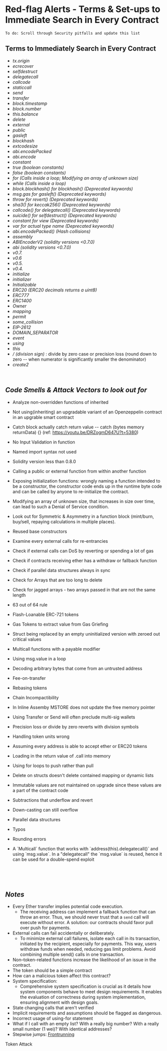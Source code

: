 # Red-flag Alerts - Terms & Set-ups to Immediate Search in Every Contract

`To do: Scroll through Security pitfalls and update this list`

## Terms to Immediately Search in Every Contract

- *tx.origin*
- *ecrecover*
- *selfdestruct*
- *delegatecall*
- *callcode*
- *staticcall*
- *send*
- *transfer*
- *block.timestamp*
- *block.number*
- *this.balance*
- *delete*
- *external*
- *public*
- *gasleft*
- *blockhash*
- *extcodesize*
- *abi.encodePacked*
- *abi.encode*
- *constant*
- *true (boolean constants)*
- *false (boolean constants)*
- *for (Calls inside a loop; Modifying an array of unknown size)*
- *while (Calls inside a loop)*
- *block.blockhash() for blockhash() (Deprecated keywords)*
- *msg.gas for gasleft() (Deprecated keywords)*
- *throw for revert() (Deprecated keywords)*
- *sha3() for keccak256() (Deprecated keywords)*
- *callcode() for delegatecall() (Deprecated keywords)*
- *suicide() for selfdestruct() (Deprecated keywords)*
- *constant for view (Deprecated keywords)*
- *var for actual type name (Deprecated keywords)*
- *abi.encodePacked() (Hash collisions)*
- *assembly*
- *ABIEncoderV2 (solidity versions <0.7.0)*
- *abi (solidity versions <0.7.0)*
- *v0.7.*
- *v0.6*
- *v0.5.*
- *v0.4.*
- *initialize*
- *initializer*
- *Initializable*
- *ERC20 (ERC20 decimals returns a uint8)*
- *ERC777*
- *ERC1400*
- *Owner*
- *mapping*
- *permit*
- *some\_collision*
- *EIP-2612*
- *DOMAIN\_SEPARATOR*
- *event*
- *using*
- *this*
- */ (division sign)* : divide by zero case or precision loss (round down to zero -- when numerator is significantly smaller the denominator)
- *create2*

&nbsp;

## *Code Smells & Attack Vectors to look out for*

- Analyze non-overridden functions of inherited
    
- Not using(inheriting) an upgradable variant of an Openzeppelin contract in an upgrable smart contract
    
- Catch block actually catch return value -- catch (bytes memory returnData) {} (ref: https://youtu.be/DRZogmD647U?t=5380)
    
- No Input Validation in function
    
- Named import syntax not used
    
- Solidity version less than 0.8.0
    
- Calling a public or external function from within another function
    
- Exposing initialization functions: wrongly naming a function intended to be a constructor, the constructor code ends up in the runtime byte code and can be called by anyone to re-initialize the contract.
    
- Modifying an array of unknown size, that increases in size over time, can lead to such a Denial of Service condition.
    
- Look out for Symmetric & Asymmetry in a function block (mint/burn, buy/sell, repaying calculations in multiple places).
    
- Reused base constructors
    
- Examine every external calls for re-entrancies
    
- Check if external calls can DoS by reverting or spending a lot of gas
    
- Check if contracts receiving ether has a withdraw or fallback function
    
- Check if parallel data structures always in sync
    
- Check for Arrays that are too long to delete
    
- Check for jagged arrays - two arrays passed in that are not the same length
    
- 63 out of 64 rule
    
- Flash-Loanable ERC-721 tokens
    
- Gas Tokens to extract value from Gas Griefing
    
- Struct being replaced by an empty uninitialized version with zeroed out critical values
    
- Multicall functions with a payable modifier
    
- Using msg.value in a loop
    
- Decoding arbitrary bytes that come from an untrusted address
    
- Fee-on-transfer
    
- Rebasing tokens
    
- Chain Incompactibility
    
- In Inline Assemby MSTORE does not update the free memory pointer
    
- Using Transfer or Send will often preclude multi-sig wallets
    
- Precision loss or divide by zero reverts with division symbols
    
- Handling token units wrong
    
- Assuming every address is able to accept ether or ERC20 tokens
    
- Loading in the return value of .call into memory
    
- Using for loops to push rather than pull
    
- Delete on structs doesn't delete contained mapping or dynamic lists
    
- Immutable values are not maintained on upgrade since these values are a part of the contract code
    
- Subtractions that underflow and revert
    
- Down-casting can still overflow
    
- Parallel data structures
    
- Typos
    
- Rounding errors
    
- A \`Multicall\` function that works with \`address(this).delegatecall()\` and using \`msg.value\`. In a "delegatecall" the \`msg.value\` is reused, hence it can be used for a double-spend exploit
    

&nbsp;

&nbsp;

## *Notes*

- Every Ether transfer implies potential code execution.
    - The receiving address can implement a fallback function that can throw an error. Thus, we should never trust that a `send` call will execute without error. A solution: our contracts should favor pull over push for payments.
- External calls can fail accidentally or deliberately.
    - To minimize external call failures, isolate each call in its transaction, initiated by the recipient, especially for payments. This way, users withdraw funds when needed, reducing gas limit problems. Avoid combining multiple send() calls in one transaction.
- Non–token-related functions increase the likelihood of an issue in the contract.
- The token should be a simple contract
- How can a malicious token affect this contract?
- System specification:
    - Comprehensive system specification is crucial as it details how system components behave to meet design requirements. It enables the evaluation of correctness during system implementation, ensuring alignment with design goals.
- State changing calls that aren't verified
- Implicit requirements and assumptions should be flagged as dangerous.
- Incorrect usage of using-for statement
- What if I call with an empty list? With a really big number? With a really small number (1 wei)? With identical addresses?
- Stepwise jumps: [Frontrunning](https://youtu.be/DRZogmD647U?t=15261)

Token Attack
